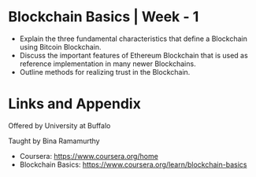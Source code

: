 # Blockchain Basics | Week - 1

* Explain the three fundamental characteristics that define a Blockchain using Bitcoin Blockchain.
* Discuss the important features of Ethereum Blockchain that is used as reference implementation in many newer Blockchains.
* Outline methods for realizing trust in the Blockchain.

Links and Appendix
========================================================
Offered by University at Buffalo

Taught by Bina Ramamurthy


- Coursera: https://www.coursera.org/home
- Blockchain Basics: https://www.coursera.org/learn/blockchain-basics

